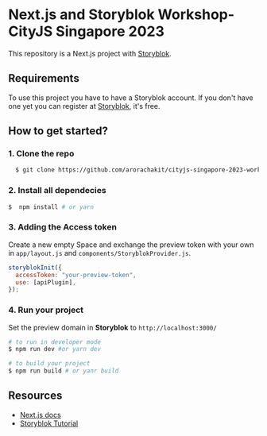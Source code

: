 # Next.js and Storyblok Workshop- CityJS Singapore 2023

This repository is a Next.js project with [Storyblok](https://www.storyblok.com). 
## Requirements

To use this project you have to have a Storyblok account. If you don't have one yet you can register at [Storyblok](https://www.storyblok.com), it's free.

## How to get started?

### 1. Clone the repo

```sh
  $ git clone https://github.com/arorachakit/cityjs-singapore-2023-workshop.git
```

### 2. Install all dependecies 
```sh
$  npm install # or yarn
```

### 3. Adding the Access token
Create a new empty Space and exchange the preview token with your own in ```app/layout.js``` and ```components/StoryblokProvider.js```.

```js
storyblokInit({
  accessToken: "your-preview-token",
  use: [apiPlugin],
});
```

### 4. Run your project
Set the preview domain in <strong>Storyblok</strong> to `http://localhost:3000/`

```sh
# to run in developer mode
$ npm run dev #or yarn dev
```

```sh
# to build your project
$ npm run build # or yanr build
```



## Resources

- [Next.js docs](https://nextjs.org/docs/#setup)
- [Storyblok Tutorial](https://www.storyblok.com/tp/add-a-headless-cms-to-next-js-13-in-5-minutes)